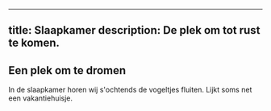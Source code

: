 
---
title: Slaapkamer
description: De plek om tot rust te komen.
---


## Een plek om te dromen

In de slaapkamer horen wij s'ochtends de vogeltjes fluiten.
Lijkt soms net een vakantiehuisje.
